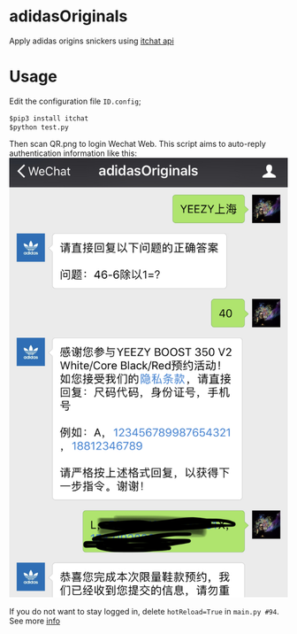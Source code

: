 # adidasOriginals
Apply adidas origins snickers using [itchat api](https://github.com/littlecodersh/itchat)

# Usage
Edit the configuration file `ID.config`;

    $pip3 install itchat
    $python test.py

Then scan QR.png to login Wechat Web. This script aims to auto-reply authentication information like this:
![demo](demo.jpg)

If you do not want to stay logged in, delete `hotReload=True` in `main.py #94`. See more [info](https://itchat.readthedocs.io/zh/latest/)
